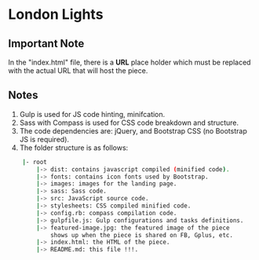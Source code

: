 # London Lights

## Important Note

In the "index.html" file, there is a __URL__ place holder which must be replaced with the actual URL that will host the piece. 

## Notes
1. Gulp is used for JS code hinting, minifcation. 
2. Sass with Compass is used for CSS code breakdown and structure. 
3. The code dependencies are: jQuery, and Bootstrap CSS (no Bootstrap JS is required). 
4. The folder structure is as follows:

```sh
	|- root
		|-> dist: contains javascript compiled (minified code).
		|-> fonts: contains icon fonts used by Bootstrap.
		|-> images: images for the landing page.
		|-> sass: Sass code. 
		|-> src: JavaScript source code. 
		|-> stylesheets: CSS compiled minified code. 
		|-> config.rb: compass compilation code. 
		|-> gulpfile.js: Gulp configurations and tasks definitions. 
		|-> featured-image.jpg: the featured image of the piece 
			shows up when the piece is shared on FB, Gplus, etc. 
		|-> index.html: the HTML of the piece. 
		|-> README.md: this file !!!. 
```
